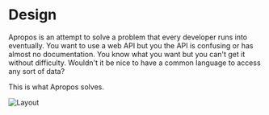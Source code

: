 # Design
Apropos is an attempt to solve a problem that every developer runs into eventually. You want to use a web API but you the API is confusing or has almost no documentation.
You know what you want but you can't get it without difficulty. Wouldn't it be nice to have a common language to access any sort of data?

This is what Apropos solves.


![Layout](http://i.imgur.com/a9DR1pk.png)
